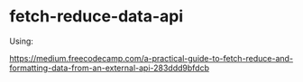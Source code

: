 # fetch-reduce-data-api

Using:

https://medium.freecodecamp.com/a-practical-guide-to-fetch-reduce-and-formatting-data-from-an-external-api-283ddd9bfdcb
